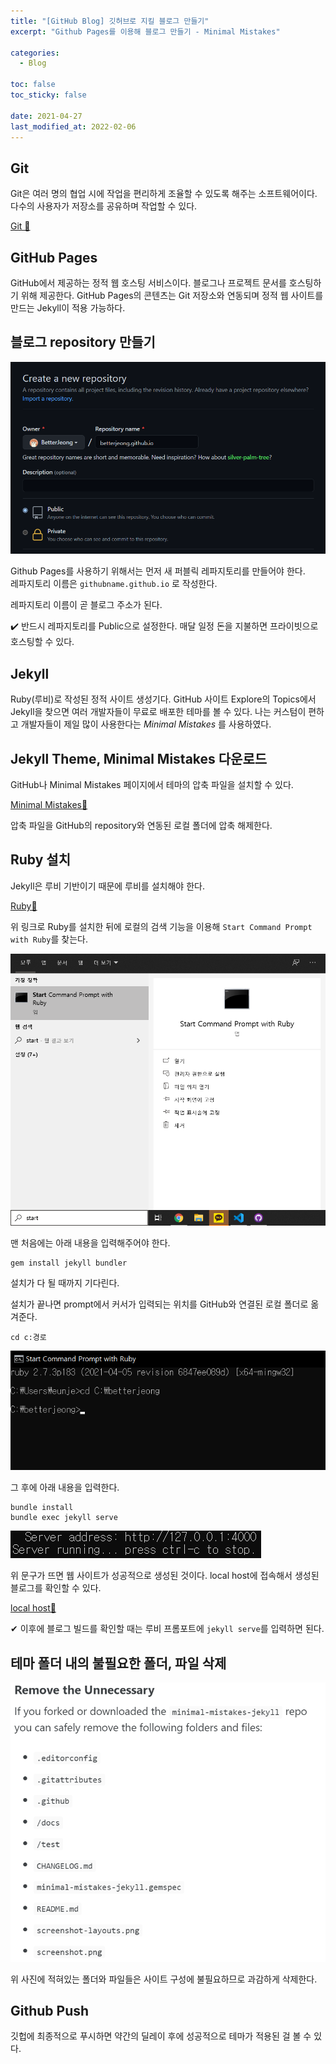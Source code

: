 ```yaml
---
title: "[GitHub Blog] 깃허브로 지킬 블로그 만들기"
excerpt: "Github Pages를 이용해 블로그 만들기 - Minimal Mistakes"

categories:
  - Blog

toc: false
toc_sticky: false

date: 2021-04-27
last_modified_at: 2022-02-06
---
```


## Git  
Git은 여러 명의 협업 시에 작업을 편리하게 조율할 수 있도록 해주는 소프트웨어이다. 다수의 사용자가 저장소를 공유하며 작업할 수 있다.  

[Git 🔗](https://git-scm.com/)  

## GitHub Pages  
GitHub에서 제공하는 정적 웹 호스팅 서비스이다. 블로그나 프로젝트 문서를 호스팅하기 위해 제공한다. GitHub Pages의 콘텐츠는 Git 저장소와 연동되며 정적 웹 사이트를 만드는 Jekyll이 적용 가능하다.  

## 블로그 repository 만들기  

![레포 만들기](/assets/images/21042701/create.png)  

Github Pages를 사용하기 위해서는 먼저 새 퍼블릭 레파지토리를 만들어야 한다.  
레파지토리 이름은 `githubname.github.io` 로 작성한다.  

레파지토리 이름이 곧 블로그 주소가 된다.  

✔️ 반드시 레파지토리를 Public으로 설정한다. 매달 일정 돈을 지불하면 프라이빗으로 호스팅할 수 있다.  

## Jekyll  
Ruby(루비)로 작성된 정적 사이트 생성기다. GitHub 사이트 Explore의 Topics에서 Jekyll을 찾으면 여러 개발자들이 무료로 배포한 테마를 볼 수 있다. 나는 커스텀이 편하고 개발자들이 제일 많이 사용한다는 *Minimal Mistakes* 를 사용하였다.  

## Jekyll Theme, Minimal Mistakes 다운로드  
GitHub나 Minimal Mistakes 페이지에서 테마의 압축 파일을 설치할 수 있다.  

[Minimal Mistakes🔗](https://mmistakes.github.io/minimal-mistakes/)  

압축 파일을 GitHub의 repository와 연동된 로컬 폴더에 압축 해제한다.  

## Ruby 설치  
Jekyll은 루비 기반이기 때문에 루비를 설치해야 한다.  

[Ruby🔗](https://rubyinstaller.org/)  

위 링크로 Ruby를 설치한 뒤에 로컬의 검색 기능을 이용해 `Start Command Prompt with Ruby`를 찾는다.  

![루비 프롬프트](/assets/images/21042701/rubyprompt.png)  

맨 처음에는 아래 내용을 입력해주어야 한다.  

    gem install jekyll bundler
    
설치가 다 될 때까지 기다린다.  

설치가 끝나면 prompt에서 커서가 입력되는 위치를 GitHub와 연결된 로컬 폴더로 옮겨준다.  

    cd c:경로

![루비2](/assets/images/21042701/rubyprompt2.png)  

그 후에 아래 내용을 입력한다.

    bundle install
    bundle exec jekyll serve

![생성](/assets/images/21042701/server_running.png)  

위 문구가 뜨면 웹 사이트가 성공적으로 생성된 것이다. local host에 접속해서 생성된 블로그를 확인할 수 있다.  

[local host🔗](http://127.0.0.1:4000)  

✔ 이후에 블로그 빌드를 확인할 때는 루비 프롬포트에 `jekyll serve`를 입력하면 된다.  

## 테마 폴더 내의 불필요한 폴더, 파일 삭제  

![폴더, 파일 삭제](/assets/images/21042701/unnecessary.png)  

위 사진에 적혀있는 폴더와 파일들은 사이트 구성에 불필요하므로 과감하게 삭제한다.  

## Github Push  
깃헙에 최종적으로 푸시하면 약간의 딜레이 후에 성공적으로 테마가 적용된 걸 볼 수 있다.
